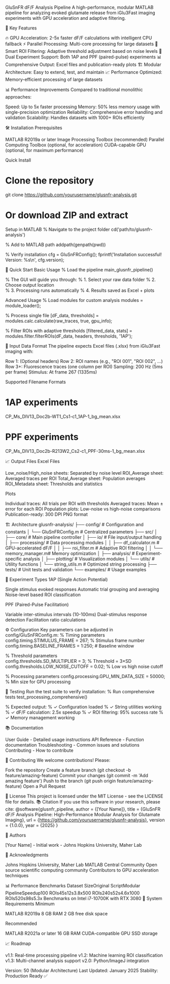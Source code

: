 GluSnFR dF/F Analysis Pipeline
A high-performance, modular MATLAB pipeline for analyzing evoked glutamate release from iGlu3Fast imaging experiments with GPU acceleration and adaptive filtering.

🚀 Key Features

🔥 GPU Acceleration: 2-5x faster dF/F calculations with intelligent CPU fallback
⚡ Parallel Processing: Multi-core processing for large datasets
🧠 Smart ROI Filtering: Adaptive threshold adjustment based on noise levels
🔬 Dual Experiment Support: Both 1AP and PPF (paired-pulse) experiments
📊 Comprehensive Output: Excel files and publication-ready plots
🏗️ Modular Architecture: Easy to extend, test, and maintain
📈 Performance Optimized: Memory-efficient processing of large datasets

📊 Performance Improvements
Compared to traditional monolithic approaches:

Speed: Up to 5x faster processing
Memory: 50% less memory usage with single-precision optimization
Reliability: Comprehensive error handling and validation
Scalability: Handles datasets with 1000+ ROIs efficiently

🛠️ Installation
Prerequisites

MATLAB R2019a or later
Image Processing Toolbox (recommended)
Parallel Computing Toolbox (optional, for acceleration)
CUDA-capable GPU (optional, for maximum performance)

Quick Install
# Clone the repository
git clone https://github.com/yourusername/glusnfr-analysis.git

# Or download ZIP and extract

Setup in MATLAB
% Navigate to the project folder
cd('path/to/glusnfr-analysis')

% Add to MATLAB path
addpath(genpath(pwd))

% Verify installation
cfg = GluSnFRConfig();
fprintf('Installation successful! Version: %s\n', cfg.version);



🚀 Quick Start
Basic Usage
% Load the pipeline
main_glusnfr_pipeline()

% The GUI will guide you through:
% 1. Select your raw data folder
% 2. Choose output location  
% 3. Processing runs automatically
% 4. Results saved as Excel + plots

Advanced Usage
% Load modules for custom analysis
modules = module_loader();

% Process single file
[dF_data, thresholds] = modules.calc.calculate(raw_traces, true, gpu_info);

% Filter ROIs with adaptive thresholds
[filtered_data, stats] = modules.filter.filterROIs(dF_data, headers, thresholds, '1AP');


📁 Input Data Format
The pipeline expects Excel files (.xlsx) from iGlu3Fast imaging with:

Row 1: (Optional headers)
Row 2: ROI names (e.g., "ROI 001", "ROI 002", ...)
Row 3+: Fluorescence traces (one column per ROI)
Sampling: 200 Hz (5ms per frame)
Stimulus: At frame 267 (1335ms)

Supported Filename Formats
# 1AP experiments
CP_Ms_DIV13_Doc2b-WT1_Cs1-c1_1AP-1_bg_mean.xlsx

# PPF experiments  
CP_Ms_DIV13_Doc2b-R213W2_Cs2-c1_PPF-30ms-1_bg_mean.xlsx

📈 Output Files
Excel Files

Low_noise/High_noise sheets: Separated by noise level
ROI_Average sheet: Averaged traces per ROI
Total_Average sheet: Population averages
ROI_Metadata sheet: Thresholds and statistics

Plots

Individual traces: All trials per ROI with thresholds
Averaged traces: Mean ± error for each ROI
Population plots: Low-noise vs high-noise comparisons
Publication-ready: 300 DPI PNG format


🏗️ Architecture
glusnfr-analysis/
├── config/                 # Configuration and constants
│   └── GluSnFRConfig.m     # Centralized parameters
├── src/
│   ├── core/               # Main pipeline controller
│   ├── io/                 # File input/output handling
│   ├── processing/         # Data processing modules
│   │   ├── df_calculator.m # GPU-accelerated dF/F
│   │   ├── roi_filter.m    # Adaptive ROI filtering
│   │   └── memory_manager.m# Memory optimization
│   ├── analysis/           # Experiment-specific analysis
│   ├── plotting/           # Visualization modules
│   └── utils/              # Utility functions
│       └── string_utils.m  # Optimized string processing
├── tests/                  # Unit tests and validation
└── examples/               # Usage examples


🔬 Experiment Types
1AP (Single Action Potential)

Single stimulus evoked responses
Automatic trial grouping and averaging
Noise-level based ROI classification

PPF (Paired-Pulse Facilitation)

Variable inter-stimulus intervals (10-100ms)
Dual-stimulus response detection
Facilitation ratio calculations

⚙️ Configuration
Key parameters can be adjusted in config/GluSnFRConfig.m:
% Timing parameters
config.timing.STIMULUS_FRAME = 267;        % Stimulus frame number
config.timing.BASELINE_FRAMES = 1:250;     # Baseline window

% Threshold parameters  
config.thresholds.SD_MULTIPLIER = 3;       % Threshold = 3×SD
config.thresholds.LOW_NOISE_CUTOFF = 0.02; % Low vs high noise cutoff

% Processing parameters
config.processing.GPU_MIN_DATA_SIZE = 50000; % Min size for GPU processing


🧪 Testing
Run the test suite to verify installation:
% Run comprehensive tests
test_processing_comprehensive()

% Expected output:
% ✓ Configuration loaded
% ✓ String utilities working  
% ✓ dF/F calculation: 2.5x speedup
% ✓ ROI filtering: 95% success rate
% ✓ Memory management working


📚 Documentation

User Guide - Detailed usage instructions
API Reference - Function documentation
Troubleshooting - Common issues and solutions
Contributing - How to contribute

🤝 Contributing
We welcome contributions! Please:

Fork the repository
Create a feature branch (git checkout -b feature/amazing-feature)
Commit your changes (git commit -m 'Add amazing feature')
Push to the branch (git push origin feature/amazing-feature)
Open a Pull Request

📄 License
This project is licensed under the MIT License - see the LICENSE file for details.
📚 Citation
If you use this software in your research, please cite:
@software{glusnfr_pipeline,
  author = {[Your Name]},
  title = {GluSnFR dF/F Analysis Pipeline: High-Performance Modular Analysis for Glutamate Imaging},
  url = {https://github.com/yourusername/glusnfr-analysis},
  version = {1.0.0},
  year = {2025}
}

👥 Authors

[Your Name] - Initial work - Johns Hopkins University, Maher Lab

🙏 Acknowledgments

Johns Hopkins University, Maher Lab
MATLAB Central Community
Open source scientific computing community
Contributors to GPU acceleration techniques


📊 Performance Benchmarks
Dataset SizeOriginal ScriptModular PipelineSpeedup100 ROIs45s12s3.8x500 ROIs240s52s4.6x1000 ROIs520s98s5.3x
Benchmarks on Intel i7-10700K with RTX 3080
🔧 System Requirements
Minimum

MATLAB R2019a
8 GB RAM
2 GB free disk space

Recommended

MATLAB R2021a or later
16 GB RAM
CUDA-compatible GPU
SSD storage

📈 Roadmap

 v1.1: Real-time processing pipeline
 v1.2: Machine learning ROI classification
 v1.3: Multi-channel analysis support
 v2.0: Python/ImageJ integration


Version: 50 (Modular Architecture)
Last Updated: January 2025
Stability: Production Ready ✅
